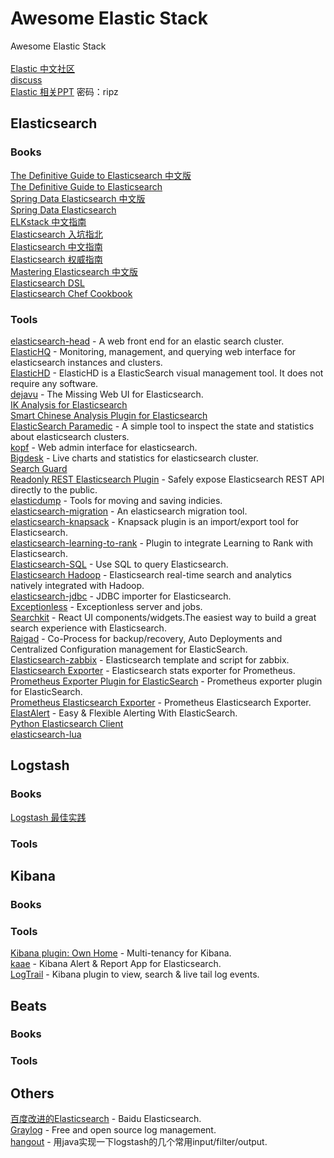 # Awesome Elastic Stack
Awesome Elastic Stack <br /><br />
[Elastic 中文社区](http://elasticsearch.cn/) <br />
[discuss](https://discuss.elastic.co/) <br />
[Elastic 相关PPT](http://pan.baidu.com/s/1kVxKgSJ) 密码：ripz <br />

## Elasticsearch

### Books
[The Definitive Guide to Elasticsearch 中文版](https://github.com/looly/elasticsearch-definitive-guide-cn) <br />
[The Definitive Guide to Elasticsearch](https://github.com/elastic/elasticsearch-definitive-guide) <br />
[Spring Data Elasticsearch 中文版](https://es.yemengying.com/) <br />
[Spring Data Elasticsearch](http://docs.spring.io/spring-data/elasticsearch/docs/current/reference/html/) <br />
[ELKstack 中文指南](https://chenryn.gitbooks.io/elk-stack-guide-cn/) <br />
[Elasticsearch 入坑指北](https://infaye.gitbooks.io/elasticsearch-fornorth/content/) <br />
[Elasticsearch 中文指南](https://endymecy.gitbooks.io/elasticsearch-guide-chinese/content/) <br />
[Elasticsearch 权威指南](https://fuxiaopang.gitbooks.io/learnelasticsearch/) <br />
[Mastering Elasticsearch 中文版](https://wizardforcel.gitbooks.io/mastering-elasticsearch/content/) <br />
[Elasticsearch DSL](http://elasticsearch-dsl.readthedocs.io/en/latest/) <br />
[Elasticsearch Chef Cookbook](https://github.com/elastic/cookbook-elasticsearch) <br />

### Tools
[elasticsearch-head](https://github.com/mobz/elasticsearch-head) - A web front end for an elastic search cluster. <br />
[ElasticHQ](https://github.com/royrusso/elasticsearch-HQ) - Monitoring, management, and querying web interface for elasticsearch instances and clusters. <br />
[ElasticHD](https://github.com/farmerx/ElasticHD) - ElasticHD is a ElasticSearch visual management tool. It does not require any software. <br />
[dejavu](https://github.com/appbaseio/dejaVu) - The Missing Web UI for Elasticsearch. <br />
[IK Analysis for Elasticsearch](https://github.com/medcl/elasticsearch-analysis-ik) <br />
[Smart Chinese Analysis Plugin for Elasticsearch](https://github.com/elastic/elasticsearch-analysis-smartcn) <br />
[ElasticSearch Paramedic](https://github.com/karmi/elasticsearch-paramedic) - A simple tool to inspect the state and statistics about elasticsearch clusters. <br />
[kopf](https://github.com/lmenezes/elasticsearch-kopf) - Web admin interface for elasticsearch. <br />
[Bigdesk](https://github.com/lukas-vlcek/bigdesk) - Live charts and statistics for elasticsearch cluster. <br />
[Search Guard](https://github.com/floragunncom/search-guard) <br />
[Readonly REST Elasticsearch Plugin](https://github.com/sscarduzio/elasticsearch-readonlyrest-plugin) - Safely expose Elasticsearch REST API directly to the public. <br />
[elasticdump](https://github.com/taskrabbit/elasticsearch-dump) - Tools for moving and saving indicies. <br />
[elasticsearch-migration](https://github.com/medcl/elasticsearch-migration) - An elasticsearch migration tool. <br />
[elasticsearch-knapsack](https://github.com/jprante/elasticsearch-knapsack) - Knapsack plugin is an import/export tool for Elasticsearch. <br />
[elasticsearch-learning-to-rank](https://github.com/o19s/elasticsearch-learning-to-rank) - Plugin to integrate Learning to Rank with Elasticsearch. <br />
[Elasticsearch-SQL](https://github.com/NLPchina/elasticsearch-sql/) - Use SQL to query Elasticsearch. <br />
[Elasticsearch Hadoop](https://github.com/elastic/elasticsearch-hadoop) - Elasticsearch real-time search and analytics natively integrated with Hadoop. <br />
[elasticsearch-jdbc](https://github.com/jprante/elasticsearch-jdbc) - JDBC importer for Elasticsearch. <br />
[Exceptionless](https://github.com/exceptionless/Exceptionless) - Exceptionless server and jobs. <br />
[Searchkit](https://github.com/searchkit/searchkit) - React UI components/widgets.The easiest way to build a great search experience with Elasticsearch. <br />
[Raigad](https://github.com/Netflix/Raigad) - Co-Process for backup/recovery, Auto Deployments and Centralized Configuration management for ElasticSearch. <br />
[Elasticsearch-zabbix](https://github.com/ejimz/Elasticsearch-zabbix) - Elasticsearch template and script for zabbix. <br />
[Elasticsearch Exporter](https://github.com/justwatchcom/elasticsearch_exporter) - Elasticsearch stats exporter for Prometheus. <br />
[Prometheus Exporter Plugin for ElasticSearch](https://github.com/vvanholl/elasticsearch-prometheus-exporter) - Prometheus exporter plugin for ElasticSearch. <br />
[Prometheus Elasticsearch Exporter](https://github.com/braedon/prometheus-es-exporter) - Prometheus Elasticsearch Exporter. <br />
[ElastAlert](https://github.com/yelp/elastalert) - Easy & Flexible Alerting With ElasticSearch. <br />
[Python Elasticsearch Client](http://elasticsearch-py.readthedocs.io/en/master/index.html) <br />
[elasticsearch-lua](https://github.com/DhavalKapil/elasticsearch-lua) <br />



## Logstash

### Books
[Logstash 最佳实践](http://udn.yyuap.com/doc/logstash-best-practice-cn/index.html) <br />

### Tools




## Kibana

### Books


### Tools
[Kibana plugin: Own Home](https://github.com/wtakase/kibana-own-home) - Multi-tenancy for Kibana. <br />
[kaae](https://github.com/elasticfence/kaae) - Kibana Alert & Report App for Elasticsearch. <br />
[LogTrail](https://github.com/sivasamyk/logtrail) - Kibana plugin to view, search & live tail log events. <br />



## Beats

### Books


### Tools




## Others
[百度改进的Elasticsearch](https://github.com/baidu/Elasticsearch) - Baidu Elasticsearch. <br />
[Graylog](https://github.com/Graylog2/graylog2-server) - Free and open source log management. <br />
[hangout](https://github.com/childe/hangout) - 用java实现一下logstash的几个常用input/filter/output. <br />
